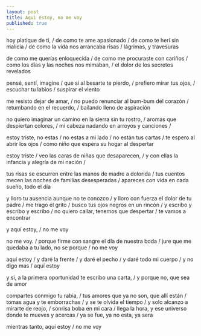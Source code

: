 ```yaml
---
layout: post
title: Aqui estoy, no me voy
published: true
---
```


hoy platique de ti, / 
de como te ame apasionado / 
de como te herí sin malicia / 
de como la vida nos arrancaba risas / 
lágrimas, y travesuras

de como me querías enloquecida / 
de como me procuraste con cariños / 
como los días y las noches nos mimaban, / 
el dolor de los secretos revelados

pensé, sentí, imagine / 
que si al besarte te pierdo, / 
prefiero mirar tus ojos, / 
escuchar tu labios / 
suspirar el viento

me resisto dejar de amar, / 
no puedo renunciar al bum-bum del corazón / 
retumbando en el recuerdo, / 
bailando lleno de aspiración

no quiero imaginar un camino en la sierra sin tu rostro, / 
aromas que despiertan colores, / 
mi cabeza nadando en arroyos y canciones / 

estoy triste, no estas / 
no estas a mi lado / 
no están tus cartas / 
te espero al abrir los ojos / 
como niño que espera su hogar al despertar

estoy triste / 
veo las caras de niñas que desaparecen, / 
y con ellas la infancia y alegría de mi nación / 

tus risas se escurren entre las manos de madre a dolorida / 
tus cuentos mecen las noches de familias desesperadas / 
apareces con vida en cada sueño, todo el día

y lloro tu ausencia aunque no te conozco / 
y lloro con fuerza el dolor de tu padre / 
me trago el grito / 
busco tus ojos negros en un rincón / 
y escribo y escribo y escribo / 
no quiero callar, tenemos que despertar / 
te vamos a encontrar

y aquí estoy, / 
no me voy

no me voy. / 
porque firme con sangre el día de nuestra boda / 
jure que me quedaba a tu lado, no se porque / 
no me voy

aquí estoy / 
y daré la frente / 
y daré el pecho / 
y daré todo mi cuerpo / 
y no digo mas / 
aquí estoy

y si, a la primera oportunidad te escribo una carta, / 
y porque no, que sea de amor

compartes conmigo tu rabia, / 
tus amores que ya no son, que allí están / 
tomas agua y te emborrachas / 
y se te olvida el tiempo / 
y solo alcanzo a mirarte de reojo, / 
sonrisa boba en mi cara / 
llega la hora, y ese universo donde te mueves y acercas / 
ya se fue, ya no esta, ya sera

mientras tanto, aquí estoy / 
no me voy
